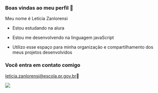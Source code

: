 ### Boas vindas ao meu perfil 💙 

Meu nome é Letícia Zanlorensi 

- Estou estudando na alura
  
- Estou me desenvolvendo na linguagem javaScript

- Utilizo esse espaço para minha organização e compartilhamento dos meus projetos desenvolvidos

### Você entra em contato comigo 

leticia.zanlorensi@escola.pr.gov.br🌻


![](https://media.tenor.com/lmIyXrZJj_QAAAAi/walking-to-the-beat-the-smurfs.gif)
